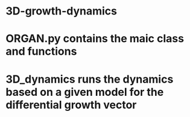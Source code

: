 # 3D-growth-dynamics
# ORGAN.py contains the maic class and functions
# 3D_dynamics runs the dynamics based on a given model for the differential growth vector
